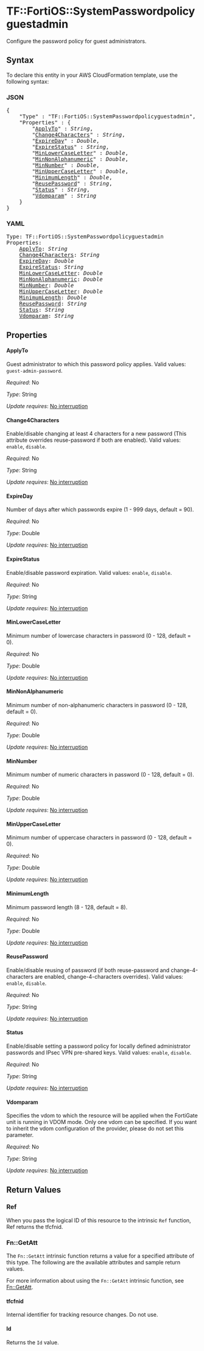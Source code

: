 # TF::FortiOS::SystemPasswordpolicyguestadmin

Configure the password policy for guest administrators.

## Syntax

To declare this entity in your AWS CloudFormation template, use the following syntax:

### JSON

<pre>
{
    "Type" : "TF::FortiOS::SystemPasswordpolicyguestadmin",
    "Properties" : {
        "<a href="#applyto" title="ApplyTo">ApplyTo</a>" : <i>String</i>,
        "<a href="#change4characters" title="Change4Characters">Change4Characters</a>" : <i>String</i>,
        "<a href="#expireday" title="ExpireDay">ExpireDay</a>" : <i>Double</i>,
        "<a href="#expirestatus" title="ExpireStatus">ExpireStatus</a>" : <i>String</i>,
        "<a href="#minlowercaseletter" title="MinLowerCaseLetter">MinLowerCaseLetter</a>" : <i>Double</i>,
        "<a href="#minnonalphanumeric" title="MinNonAlphanumeric">MinNonAlphanumeric</a>" : <i>Double</i>,
        "<a href="#minnumber" title="MinNumber">MinNumber</a>" : <i>Double</i>,
        "<a href="#minuppercaseletter" title="MinUpperCaseLetter">MinUpperCaseLetter</a>" : <i>Double</i>,
        "<a href="#minimumlength" title="MinimumLength">MinimumLength</a>" : <i>Double</i>,
        "<a href="#reusepassword" title="ReusePassword">ReusePassword</a>" : <i>String</i>,
        "<a href="#status" title="Status">Status</a>" : <i>String</i>,
        "<a href="#vdomparam" title="Vdomparam">Vdomparam</a>" : <i>String</i>
    }
}
</pre>

### YAML

<pre>
Type: TF::FortiOS::SystemPasswordpolicyguestadmin
Properties:
    <a href="#applyto" title="ApplyTo">ApplyTo</a>: <i>String</i>
    <a href="#change4characters" title="Change4Characters">Change4Characters</a>: <i>String</i>
    <a href="#expireday" title="ExpireDay">ExpireDay</a>: <i>Double</i>
    <a href="#expirestatus" title="ExpireStatus">ExpireStatus</a>: <i>String</i>
    <a href="#minlowercaseletter" title="MinLowerCaseLetter">MinLowerCaseLetter</a>: <i>Double</i>
    <a href="#minnonalphanumeric" title="MinNonAlphanumeric">MinNonAlphanumeric</a>: <i>Double</i>
    <a href="#minnumber" title="MinNumber">MinNumber</a>: <i>Double</i>
    <a href="#minuppercaseletter" title="MinUpperCaseLetter">MinUpperCaseLetter</a>: <i>Double</i>
    <a href="#minimumlength" title="MinimumLength">MinimumLength</a>: <i>Double</i>
    <a href="#reusepassword" title="ReusePassword">ReusePassword</a>: <i>String</i>
    <a href="#status" title="Status">Status</a>: <i>String</i>
    <a href="#vdomparam" title="Vdomparam">Vdomparam</a>: <i>String</i>
</pre>

## Properties

#### ApplyTo

Guest administrator to which this password policy applies. Valid values: `guest-admin-password`.

_Required_: No

_Type_: String

_Update requires_: [No interruption](https://docs.aws.amazon.com/AWSCloudFormation/latest/UserGuide/using-cfn-updating-stacks-update-behaviors.html#update-no-interrupt)

#### Change4Characters

Enable/disable changing at least 4 characters for a new password (This attribute overrides reuse-password if both are enabled). Valid values: `enable`, `disable`.

_Required_: No

_Type_: String

_Update requires_: [No interruption](https://docs.aws.amazon.com/AWSCloudFormation/latest/UserGuide/using-cfn-updating-stacks-update-behaviors.html#update-no-interrupt)

#### ExpireDay

Number of days after which passwords expire (1 - 999 days, default = 90).

_Required_: No

_Type_: Double

_Update requires_: [No interruption](https://docs.aws.amazon.com/AWSCloudFormation/latest/UserGuide/using-cfn-updating-stacks-update-behaviors.html#update-no-interrupt)

#### ExpireStatus

Enable/disable password expiration. Valid values: `enable`, `disable`.

_Required_: No

_Type_: String

_Update requires_: [No interruption](https://docs.aws.amazon.com/AWSCloudFormation/latest/UserGuide/using-cfn-updating-stacks-update-behaviors.html#update-no-interrupt)

#### MinLowerCaseLetter

Minimum number of lowercase characters in password (0 - 128, default = 0).

_Required_: No

_Type_: Double

_Update requires_: [No interruption](https://docs.aws.amazon.com/AWSCloudFormation/latest/UserGuide/using-cfn-updating-stacks-update-behaviors.html#update-no-interrupt)

#### MinNonAlphanumeric

Minimum number of non-alphanumeric characters in password (0 - 128, default = 0).

_Required_: No

_Type_: Double

_Update requires_: [No interruption](https://docs.aws.amazon.com/AWSCloudFormation/latest/UserGuide/using-cfn-updating-stacks-update-behaviors.html#update-no-interrupt)

#### MinNumber

Minimum number of numeric characters in password (0 - 128, default = 0).

_Required_: No

_Type_: Double

_Update requires_: [No interruption](https://docs.aws.amazon.com/AWSCloudFormation/latest/UserGuide/using-cfn-updating-stacks-update-behaviors.html#update-no-interrupt)

#### MinUpperCaseLetter

Minimum number of uppercase characters in password (0 - 128, default = 0).

_Required_: No

_Type_: Double

_Update requires_: [No interruption](https://docs.aws.amazon.com/AWSCloudFormation/latest/UserGuide/using-cfn-updating-stacks-update-behaviors.html#update-no-interrupt)

#### MinimumLength

Minimum password length (8 - 128, default = 8).

_Required_: No

_Type_: Double

_Update requires_: [No interruption](https://docs.aws.amazon.com/AWSCloudFormation/latest/UserGuide/using-cfn-updating-stacks-update-behaviors.html#update-no-interrupt)

#### ReusePassword

Enable/disable reusing of password (if both reuse-password and change-4-characters are enabled, change-4-characters overrides). Valid values: `enable`, `disable`.

_Required_: No

_Type_: String

_Update requires_: [No interruption](https://docs.aws.amazon.com/AWSCloudFormation/latest/UserGuide/using-cfn-updating-stacks-update-behaviors.html#update-no-interrupt)

#### Status

Enable/disable setting a password policy for locally defined administrator passwords and IPsec VPN pre-shared keys. Valid values: `enable`, `disable`.

_Required_: No

_Type_: String

_Update requires_: [No interruption](https://docs.aws.amazon.com/AWSCloudFormation/latest/UserGuide/using-cfn-updating-stacks-update-behaviors.html#update-no-interrupt)

#### Vdomparam

Specifies the vdom to which the resource will be applied when the FortiGate unit is running in VDOM mode. Only one vdom can be specified. If you want to inherit the vdom configuration of the provider, please do not set this parameter.

_Required_: No

_Type_: String

_Update requires_: [No interruption](https://docs.aws.amazon.com/AWSCloudFormation/latest/UserGuide/using-cfn-updating-stacks-update-behaviors.html#update-no-interrupt)

## Return Values

### Ref

When you pass the logical ID of this resource to the intrinsic `Ref` function, Ref returns the tfcfnid.

### Fn::GetAtt

The `Fn::GetAtt` intrinsic function returns a value for a specified attribute of this type. The following are the available attributes and sample return values.

For more information about using the `Fn::GetAtt` intrinsic function, see [Fn::GetAtt](https://docs.aws.amazon.com/AWSCloudFormation/latest/UserGuide/intrinsic-function-reference-getatt.html).

#### tfcfnid

Internal identifier for tracking resource changes. Do not use.

#### Id

Returns the <code>Id</code> value.


